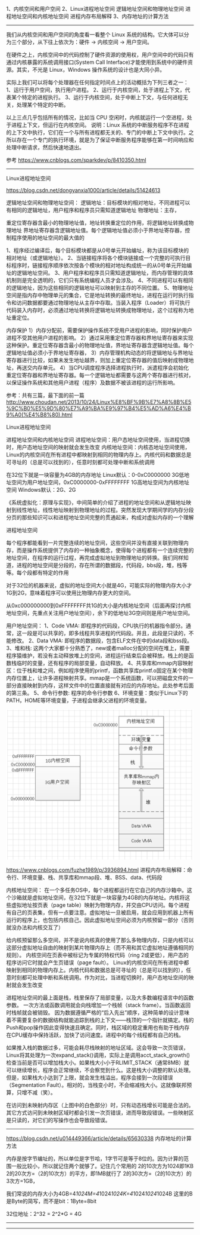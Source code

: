 1、内核空间和用户空间
2、Linux进程地址空间
逻辑地址空间和物理地址空间
进程地址空间和内核地址空间
进程内存布局解释
3、内存地址的计算方法




---------------------------------------------------------------------------------------------------------------------
我们从内核空间和用户空间的角度看一看整个 Linux 系统的结构。它大体可以分为三个部分，从下往上依次为：硬件 -> 内核空间 -> 用户空间。


在硬件之上，内核空间中的代码控制了硬件资源的使用权，用户空间中的代码只有通过内核暴露的系统调用接口(System Call Interface)才能使用到系统中的硬件资源。其实，不光是 Linux，Windows 操作系统的设计也是大同小异。

实际上我们可以将每个处理器在任何指定时间点上的活动概括为下列三者之一：
1、运行于用户空间，执行用户进程。
2、运行于内核空间，处于进程上下文，代表某个特定的进程执行。
3、运行于内核空间，处于中断上下文，与任何进程无关，处理某个特定的中断。

以上三点几乎包括所有的情况，比如当 CPU 空闲时，内核就运行一个空进程，处于进程上下文，但运行在内核空间。
说明：Linux 系统的中断服务程序不在进程的上下文中执行，它们在一个与所有进程都无关的、专门的中断上下文中执行。之所以存在一个专门的执行环境，就是为了保证中断服务程序能够在第一时间响应和处理中断请求，然后快速地退出。



参考
https://www.cnblogs.com/sparkdev/p/8410350.html



---------------------------------------------------------------------------------------------------------------------
Linux进程地址空间

https://blog.csdn.net/dongyanxia1000/article/details/51424613

逻辑地址空间和物理地址空间：
逻辑地址：目标模块的相对地址，不同进程可以有相同的逻辑地址，用户程序和程序员只需知道逻辑地址
物理地址：主存，

重定位寄存器含最小的物理地址值，地址转换重定位的作用，将逻辑地址转换成物理地址
界地址寄存器含逻辑地址值。每个逻辑地址值必须小于界地址寄存器，控制程序使用的地址空间的最大值的


1、程序经过编译后，每个目标模块都是从0号单元开始编址，称为该目标模块的相对地址（或逻辑地址）。
2、当链接程序将各个模块链接成一个完整的可执行目标程序时，链接程序顺序依次按各个模块的相对地址构成统一的从0号单元开始编址的逻辑地址空间。
3、用户程序和程序员只需知道逻辑地址，而内存管理的具体机制则是完全透明的，它们只有系统编程人员才会涉及。
4、不同进程可以有相同的逻辑地址，因为这些相同的逻辑地址可以映射到主存的不同位置。
5、物理地址空间是指内存中物理单元的集合，它是地址转换的最终地址，进程在运行时执行指令和访问数据都要通过物理地址从主存中存取。当装入程序（Loader）将可执行代码装入内存时，必须通过地址转换将逻辑地址转换成物理地址，这个过程称为地址重定位。


内存保护
1）内存分配前，需要保护操作系统不受用户进程的影响，同时保护用户进程不受其他用户进程的影响。
2）通过采用重定位寄存器和界地址寄存器来实现这种保护。重定位寄存器含最小的物理地址值，界地址寄存器含逻辑地址值。每个逻辑地址值必须小于界地址寄存器，
3）内存管理机构动态的将逻辑地址与界地址寄存器进行比较，如果未发生地址越界，则加上重定位寄存器的值后映射成物理地址，再送交内存单元。
4）当CPU调度程序选择进程执行时，派遣程序会初始化重定位寄存器和界地址寄存器。每一个逻辑地址都需要与这两个寄存器进行核对，以保证操作系统和其他用户进程（程序）及数据不被该进程的运行所影响。



参考：共有三篇，最下面的前一篇
http://www.choudan.net/2013/10/24/Linux%E8%BF%9B%E7%A8%8B%E5%9C%B0%E5%9D%80%E7%A9%BA%E9%97%B4%E5%AD%A6%E4%B9%A0(%E4%B8%80).html

Linux进程地址空间

进程地址空间和内核地址空间
进程地址空间：用户态地址空间使用，当进程切换时，用户态地址空间的映射就会发生改变
内核地址空间：内核态地址空间使用，Linux的内核空间在所有进程中都映射到相同的物理内存上。内核代码和数据总是可寻址的（总是可以找到的），任意时刻都可处理中断和系统调用

在32位下就是一块容量为4GB的内存地址
Linux默认：0-0xC0000000 3G低地址空间为用户地址空间，0xC0000000-0xFFFFFFFF 1G高地址空间为内核地址空间
Windows默认：2G、2G



《系统虚拟化：原理与实现》，中间简单的介绍了进程的地址空间和从逻辑地址映射到线性地址，线性地址映射到物理地址的过程。突然发现大学期间学的内存分段分页的那些知识可以和进程地址空间完整的贯通起来，构成对虚拟内存的一个理解


进程地址空间

每个程序都能看到一片完整连续的地址空间，这些空间并没有直接关联到物理内存，而是操作系统提供了内存的一种抽象概念，使得每个进程都有一个连续完整的地址空间，在程序的运行过程，再完成虚拟地址到物理地址的转换。我们同样知道，进程的地址空间是分段的，存在所谓的数据段，代码段，bbs段，堆，栈等等。每个段都有特定的作用

对于32位的机器来说，虚拟的地址空间大小就是4G，可能实际的物理内存大小才1G到2G，意味着程序可以使用比物理内存更大的空间。

从0xc000000000到0xFFFFFFFF共1G的大小是内核地址空间（后面再探讨内核地址空间，先重点关注用户地址空间），余下的低地址3G空间则是用户地址空间。

用户地址空间：
1、Code VMA: 即程序的代码段，CPU执行的机器指令部分。通常，这一段是可以共享的，即多线程共享进程的代码段。并且，此段是只读的，不能修改。
2、Data VMA: 即程序的数据段，包含ELF文件在中的data段和bss段。
3、堆和栈: 这两个大家都十分熟悉了，new或者malloc分配的空间在堆上，需要程序猿维护，若没有主动释放堆上的空间，进程运行结束后会被释放。栈上的是函数栈临时的变量，还有程序的局部变量，自动释放。
4、共享库和mmap内容映射区：位于栈和堆之间，例如程序使用的printf，函数共享库printf.o固定在某个物理内存位置上，让许多进程映射共享。mmap是一个系统函数，可以把磁盘文件的一部分直接映射到内存，这样文件中的位置直接就有对应的内存地址。此处参考后面的第三条。
5、命令行参数: 程序的命令行参数
6、环境变量：类似于Linux下的PATH，HOME等环境变量，子进程会继承父进程的环境变量。

![进程空间和内和空间示意图](images/linux-address.png "ReferencePicture")



https://www.cnblogs.com/fuzhe1989/p/3936894.html
进程内存布局解释：命令行、环境变量、栈、共享库和mmap段、堆、BSS、data、代码段

内核地址空间：
在一个多任务OS中，每个进程都运行在它自己的内存沙箱中。这个沙箱就是虚拟地址空间，在32位下就是一块容量为4GB的内存地址。内核将这些虚拟地址按页表（page table）映射为物理内存，并交由CPU访问。每个进程有自己的页表集，但有一点要注意。虚拟地址一旦被启用，就会应用到机器上所有运行的程序上，也包括内核自己。因此虚拟地址空间必须为内核预留一部分（否则就没办法和内核交互了）


给内核预留那么多空间，并不是说内核真的使用了那么多物理内存，只是内核可以这部分虚拟地址自由的映射到某片物理内存上（而不用和其它虚拟地址遵循相同的规则）。
内核空间在页表中被标记为专属的特权代码（ring 2或更低），用户态的程序访问它时就会产生页错误（page fault）。
Linux的内核空间在所有进程中都映射到相同的物理内存上。内核代码和数据总是可寻址的（总是可以找到的），任意时刻都可处理中断和系统调用。作为对比，当进程切换时，用户态地址空间的映射就会发生改变

进程地址空间的最上面是栈，栈里保存了局部变量，以及大多数编程语言中的函数参数。
一次方法或函数调用就会向栈增加一个栈帧（stack frame）。当函数返回时栈帧就会被销毁。
因为数据遵循严格的“后入先出”顺序，这种简单的设计意味着不需要复杂的数据结构就能追踪到栈的上下文——栈顶的一个指针就搞定。栈的Push和pop操作因此变得快速且确定。同时，栈区域的稳定重用也有助于栈内存在CPU缓存中保持活跃，加快了访问速度。进程中的每个线程都有自己的栈。

如果推入栈的数据过多，可能会耗尽栈映射的地址区域。这会导致一次页错误，Linux将其处理为一次expand_stack()调用，实际上是调用acct_stack_growth()检查当前是否可以增加栈大小。如果栈大小小于RLIMIT_STACK（通常8MB）就可以继续增长，程序会正常继续，不会察觉到什么。这是栈大小调整的默认处理。
但是，如果栈大小达到了上限，就会发生栈溢出，程序会接到一次段错误（Segmentation Fault）。相对的，当栈变小时，不会缩减栈大小。这就像联邦预算，只增不减（笑）。


在访问到未映射内存区（上图中的白色部分）时，只有动态栈增长可能是合法的。其它方式访问到未映射区域时都会引发一次页错误，进而导致段错误。一些映射区是只读的，对它们的写操作也会导致段错误。


---------------------------------------------------------------------------------------------------------------------

https://blog.csdn.net/u014449366/article/details/65630338
内存地址的计算方法

内存是按字节编址的，所以单位是字节哈，1字节可是等于8位的。因为计算的范围一般比较小，所以就记住两个就够了。记住几个常用的
2的10次方为1024即1KB
2的20次方=（2的10次方）的平方，即1MB就行了
2的30次方=（2的10次方）的3次方=1GB，

我们常说的内存大小为4GB=4*1024M=4*1024*1024K=4*1024*1024*1024B
这里的B是Byte的简写，而不是bit：1Byte=8bit

32位地址：2^32 = 2^2*G = 4G






---------------------------------------------------------------------------------------------------------------------







---------------------------------------------------------------------------------------------------------------------




